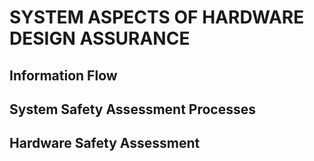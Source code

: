 # SYSTEM ASPECTS OF HARDWARE DESIGN ASSURANCE

## Information Flow

## System Safety Assessment Processes

## Hardware Safety Assessment
